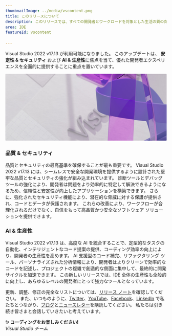 ```yaml
---
thumbnailImage: ../media/vscontent.png
title: このリリースについて
description: このリリースでは、すべての開発者とワークロードを対象とした生活の質の向上とパフォーマンスの強化について説明します。
area: IDE
featureId: vscontent

---
```



Visual Studio 2022 v17.13 が利用可能になりました。 このアップデートは、 **安定性 & セキュリティ** および **AI & 生産性**に焦点を当て、優れた開発者エクスペリエンスを全面的に提供することに重点を置いています。 

![ヒーロー](../media/hero.png)

### 品質 & セキュリティ
品質とセキュリティの最高基準を確保することが最も重要です。 Visual Studio 2022 v17.13 には、シームレスで安全な開発環境を提供するように設計された堅牢な品質とセキュリティの強化が組み込まれています。 診断ツールとデバッグ ツールの強化により、開発者は問題をより効率的に特定して解決できるようになるため、信頼性と安定性が向上したアプリケーションを構築できます。 さらに、強化されたセキュリティ機能により、潜在的な脅威に対する保護が提供され、コードとデータが保護されます。 これらの改善により、ワークフローが合理化されるだけでなく、自信をもって高品質かつ安全なソフトウェア ソリューションを提供できます。

### AI & 生産性
Visual Studio 2022 v17.13 は、高度な AI を統合することで、定型的なタスクの自動化、インテリジェントなコード提案の提供、コーディング効率の向上により、開発者の生産性を高めます。 AI 支援型のコード補完、リファクタリング ツール、パーソナライズされた分析情報により、開発者はよりクリーンで効率的なコードを記述し、プロジェクトの複雑で創造的な側面に集中して、最終的に開発サイクルを加速できます。 この新しいリリースでは、IDE 全体の生産性も全般的に向上し、あらゆるレベルの開発者にとって強力なツールとなっています。


更新、調整、修正の完全なリストについては、[リリース ノート](vscmd://Help.ReleaseNotes)を確認してください。 また、いつものように、[Twitter](https://twitter.com/VisualStudio)、[YouTube](https://www.youtube.com/user/VisualStudio/featured)、[Facebook](https://www.facebook.com/visualstudio)、[LinkedIn](https://www.linkedin.com/showcase/microsoft-visual-studio) で私たちとつながり、[ブログ](https://devblogs.microsoft.com/visualstudio/)と[ニュースレター](https://visualstudio.microsoft.com/dev-essentials)を購読してください。 私たちは引き続き皆さまと会話していきたいと考えています。

**✨ コーディングをお楽しみください!**  
*Visual Studio チーム*
